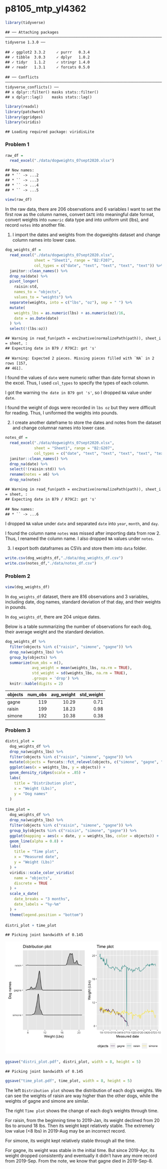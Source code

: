 p8105\_mtp\_yl4362
================

``` r
library(tidyverse)
```

    ## ── Attaching packages ───────────────────────────────────────────────────────────────────────── tidyverse 1.3.0 ──

    ## ✓ ggplot2 3.3.2     ✓ purrr   0.3.4
    ## ✓ tibble  3.0.3     ✓ dplyr   1.0.2
    ## ✓ tidyr   1.1.2     ✓ stringr 1.4.0
    ## ✓ readr   1.3.1     ✓ forcats 0.5.0

    ## ── Conflicts ──────────────────────────────────────────────────────────────────────────── tidyverse_conflicts() ──
    ## x dplyr::filter() masks stats::filter()
    ## x dplyr::lag()    masks stats::lag()

``` r
library(readxl)
library(patchwork)
library(ggridges)
library(viridis)
```

    ## Loading required package: viridisLite

### Problem 1

``` r
raw_df = 
  read_excel("./data/dogweights_07sept2020.xlsx")
```

    ## New names:
    ## * `` -> ...2
    ## * `` -> ...3
    ## * `` -> ...4
    ## * `` -> ...5

``` r
view(raw_df)
```

In the raw data, there are 206 observations and 6 variables I want to
set the first row as the column names, convert `DATE` into meaningful
date format, convert weights into `numeric` data type and into uniform
unit (lbs), and record `notes` into another file.

1)  I import the dates and weights from the dogweights dataset and
    change column names into lower case.

<!-- end list -->

``` r
dog_weights_df = 
  read_excel("./data/dogweights_07sept2020.xlsx",
             sheet = "Sheet1", range = "B2:F207",
             col_types = c("date", "text", "text", "text", "text")) %>%
  janitor::clean_names() %>%
  drop_na(date) %>%
  pivot_longer(
    raisin:std,
    names_to = "objects",
    values_to = "weights") %>%
  separate(weights, into = c("lbs", "oz"), sep = " ") %>%
  mutate(
    weights_lbs = as.numeric(lbs) + as.numeric(oz)/16,
    date = as.Date(date)
  ) %>%
  select(!(lbs:oz))
```

    ## Warning in read_fun(path = enc2native(normalizePath(path)), sheet_i = sheet, :
    ## Expecting date in B79 / R79C2: got 's'

    ## Warning: Expected 2 pieces. Missing pieces filled with `NA` in 2 rows [157,
    ## 461].

I found the values of `date` were numeric rather than date format shown
in the excel. Thus, I used `col_types` to specify the types of each
column.

I got the warning `the date in B79 got 's'`, so I dropped `NA` value
under `date`.

I found the weight of dogs were recorded in `lbs oz` but they were
difficult for reading. Thus, I uniformed the weights into pounds.

2)  I create another dateframe to store the dates and notes from the
    dataset and change columnar names into lower case.

<!-- end list -->

``` r
notes_df = 
  read_excel("./data/dogweights_07sept2020.xlsx",
             sheet = "Sheet1", range = "B2:G207",
             col_types = c("date", "text", "text", "text", "text", "text")) %>%
  janitor::clean_names() %>%
  drop_na(date) %>%
  select(!(raisin:std)) %>%
  rename(notes = x6) %>%
  drop_na(notes)
```

    ## Warning in read_fun(path = enc2native(normalizePath(path)), sheet_i = sheet, :
    ## Expecting date in B79 / R79C2: got 's'

    ## New names:
    ## * `` -> ...6

I dropped `NA` value under `date` and separated `date` into `year`,
`month`, and `day`.

I found the column name `notes` was missed after importing data from row
2. Thus, I renamed the column name. I also dropped `NA` values under
`notes`.

3)  I export both dataframes as CSVs and store them into `data` folder.

<!-- end list -->

``` r
write.csv(dog_weights_df,"./data/dog_weights_df.csv")
write.csv(notes_df,"./data/notes_df.csv")
```

### Problem 2

``` r
view(dog_weights_df)
```

In `dog_weights_df` dataset, there are 816 observations and 3 variables,
including date, dog names, standard deviation of that day, and their
weights in pounds.

In `dog_weights_df`, there are 204 unique dates.

Below is a table summarizing the number of observations for each dog,
their average weight and the standard deviation.

``` r
dog_weights_df %>%
  filter(objects %in% c("raisin", "simone", "gagne")) %>%
  drop_na(weights_lbs) %>%
  group_by(objects) %>%
  summarize(num_obs = n(),
            avg_weight = mean(weights_lbs, na.rm = TRUE),
            std_weight = sd(weights_lbs, na.rm = TRUE),
            .groups = 'drop') %>%
  knitr::kable(digits = 2)
```

| objects | num\_obs | avg\_weight | std\_weight |
| :------ | -------: | ----------: | ----------: |
| gagne   |      119 |       10.29 |        0.71 |
| raisin  |      199 |       18.23 |        0.98 |
| simone  |      192 |       10.38 |        0.38 |

### Problem 3

``` r
distri_plot = 
  dog_weights_df %>%
  drop_na(weights_lbs) %>%
  filter(objects %in% c("raisin", "simone", "gagne")) %>%
  mutate(objects = forcats::fct_relevel(objects, c("simone", "gagne", "raisin"))) %>% 
  ggplot(aes(x = weights_lbs, y = objects)) +
  geom_density_ridges(scale = .85) +
  labs(
    title = "Distribution plot",
    x = "Weight (Lbs)",
    y = "Dog names"
  )

time_plot = 
  dog_weights_df %>%
  drop_na(weights_lbs) %>%
  filter(objects %in% c("raisin", "simone", "gagne")) %>%
  group_by(objects %in% c("raisin", "simone", "gagne")) %>%
  ggplot(mapping = aes(x = date, y = weights_lbs, color = objects)) + 
  geom_line(alpha = 0.8) +
  labs(
    title = "Time plot",
    x = "Measured date",
    y = "Weight (Lbs)"
  ) +
  viridis::scale_color_viridis(
    name = "objects", 
    discrete = TRUE
  ) +
  scale_x_date(
    date_breaks = "3 months",
    date_labels = "%y-%m"
  ) +
  theme(legend.position = "bottom")

distri_plot + time_plot
```

    ## Picking joint bandwidth of 0.145

![](p8105_mtp_yl4362_files/figure-gfm/unnamed-chunk-7-1.png)<!-- -->

``` r
ggsave("distri_plot.pdf", distri_plot, width = 8, height = 5)
```

    ## Picking joint bandwidth of 0.145

``` r
ggsave("time_plot.pdf", time_plot, width = 8, height = 5)
```

The left `Distribution plot` shows the distribution of each dog’s
weights. We can see the weights of raisin are way higher than the other
dogs, while the weights of gagne and simone are similar.

The right `Time plot` shows the change of each dog’s weights through
time.

For raisin, from the beginning time to 2019-Jan, its weight declined
from 20 lbs to around 18 lbs. Then its weight kept relatively stable.
The extremely low value (\<8 lbs) in 2019-Aug may be an incorrect
record.

For simone, its weight kept relatively stable through all the time.

For gagne, its weight was stable in the initial time. But since
2019-Apr, its weight dropped consistently and eventually it didn’t have
any more record from 2019-Sep. From the note, we know that gagne died in
2019-Sep-8.
